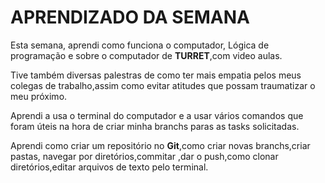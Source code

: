 # APRENDIZADO DA SEMANA

Esta semana, aprendi como funciona o computador, Lógica de programação e sobre o computador de **TURRET**,com video aulas.

Tive também diversas palestras de como ter mais empatia pelos meus colegas de trabalho,assim como evitar atitudes que possam traumatizar o meu próximo.

Aprendi a usa o terminal do computador e a usar vários comandos que foram úteis na hora de criar minha branchs paras as tasks solicitadas.

Aprendi como criar um repositório no **Git**,como criar novas branchs,criar pastas, navegar por diretórios,commitar ,dar o push,como clonar diretórios,editar arquivos de texto pelo terminal.

